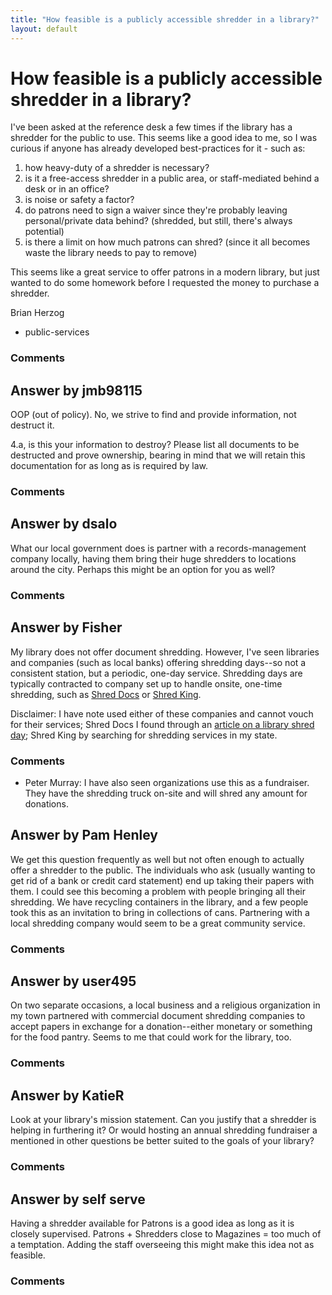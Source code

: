 ```yaml
---
title: "How feasible is a publicly accessible shredder in a library?"
layout: default
---
```

How feasible is a publicly accessible shredder in a library?
=====================
I've been asked at the reference desk a few times if the library has a
shredder for the public to use. This seems like a good idea to me, so I
was curious if anyone has already developed best-practices for it - such
as:

1.  how heavy-duty of a shredder is necessary?
2.  is it a free-access shredder in a public area, or staff-mediated
    behind a desk or in an office?
3.  is noise or safety a factor?
4.  do patrons need to sign a waiver since they're probably leaving
    personal/private data behind? (shredded, but still, there's always
    potential)
5.  is there a limit on how much patrons can shred? (since it all
    becomes waste the library needs to pay to remove)

This seems like a great service to offer patrons in a modern library,
but just wanted to do some homework before I requested the money to
purchase a shredder.

Brian Herzog

<ul class="tags"><li class="tag">public-services</li></ul>

### Comments ###


Answer by jmb98115
----------------
OOP (out of policy). No, we strive to find and provide information, not
destruct it.

4.a, is this your information to destroy? Please list all documents to
be destructed and prove ownership, bearing in mind that we will retain
this documentation for as long as is required by law.

### Comments ###

Answer by dsalo
----------------
What our local government does is partner with a records-management
company locally, having them bring their huge shredders to locations
around the city. Perhaps this might be an option for you as well?

### Comments ###

Answer by Fisher
----------------
My library does not offer document shredding. However, I've seen
libraries and companies (such as local banks) offering shredding
days--so not a consistent station, but a periodic, one-day service.
Shredding days are typically contracted to company set up to handle
onsite, one-time shredding, such as [Shred
Docs](http://www.shreddocs.net/) or [Shred
King](http://www.shred-king.com/).

Disclaimer: I have note used either of these companies and cannot vouch
for their services; Shred Docs I found through an [article on a library
shred
day](http://grandhaven.wzzm13.com/news/environment/68413-free-shredding-services-spring-lake-district-library);
Shred King by searching for shredding services in my state.

### Comments ###
* Peter Murray: I have also seen organizations use this as a fundraiser. They have the
shredding truck on-site and will shred any amount for donations.

Answer by Pam Henley
----------------
We get this question frequently as well but not often enough to actually
offer a shredder to the public. The individuals who ask (usually wanting
to get rid of a bank or credit card statement) end up taking their
papers with them. I could see this becoming a problem with people
bringing all their shredding. We have recycling containers in the
library, and a few people took this as an invitation to bring in
collections of cans. Partnering with a local shredding company would
seem to be a great community service.

### Comments ###

Answer by user495
----------------
On two separate occasions, a local business and a religious organization
in my town partnered with commercial document shredding companies to
accept papers in exchange for a donation--either monetary or something
for the food pantry. Seems to me that could work for the library, too.

### Comments ###

Answer by KatieR
----------------
Look at your library's mission statement. Can you justify that a
shredder is helping in furthering it? Or would hosting an annual
shredding fundraiser a mentioned in other questions be better suited to
the goals of your library?

### Comments ###

Answer by self serve
----------------
Having a shredder available for Patrons is a good idea as long as it is
closely supervised. Patrons + Shredders close to Magazines = too much of
a temptation. Adding the staff overseeing this might make this idea not
as feasible.

### Comments ###

